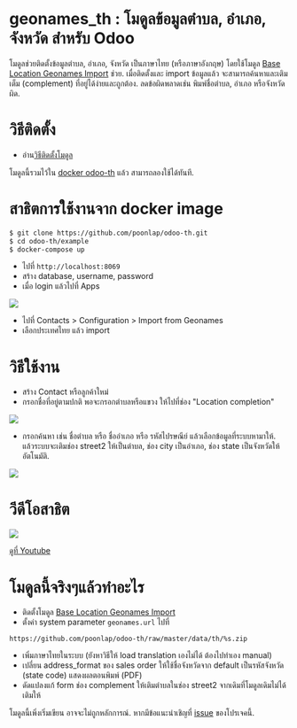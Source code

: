 # geonames_th : โมดูลข้อมูลตำบล, อำเภอ, จังหวัด สำหรับ Odoo
โมดูลช่วยติดตั้งข้อมูลตำบล, อำเภอ, จังหวัด เป็นภาษาไทย (หรือภาษาอังกฤษ) โดยใช้โมดูล [Base Location Geonames Import](https://github.com/OCA/partner-contact/tree/13.0/base_location_geonames_import) ช่วย. เมื่อติดตั้งและ import ข้อมูลแล้ว จะสามารถค้นหาและเติมเต็ม (complement) ที่อยู่ได้ง่ายและถูกต้อง. ลดข้อผิดพลาดเช่น พิมพ์ชื่อตำบล, อำเภอ หรือจังหวัดผิด.

# วิธีติดตั้ง
- อ่าน[วิธีติดตั้งโมดูล](https://odoo-development.readthedocs.io/en/latest/odoo/usage/install-module.html)

โมดูลนี้รวมไว้ใน [docker odoo-th](https://hub.docker.com/r/poonlap/odoo-th) แล้ว สามารถลองใช้ได้ทันที.

# สาธิตการใช้งานจาก docker image
```bash
$ git clone https://github.com/poonlap/odoo-th.git
$ cd odoo-th/example
$ docker-compose up 
```
- ไปที่ `http://localhost:8069` 
- สร้าง database, username, password
- เมื่อ login แล้วไปที่ Apps

![](https://raw.githubusercontent.com/wiki/poonlap/odoo-th/images/geonames_th-install.png)

- ไปที่ Contacts > Configuration > Import from Geonames
- เลือกประเทศไทย แล้ว import

# วิธีใช้งาน
- สร้าง Contact หรือลูกค้าใหม่
- กรอกชื่อที่อยู่ตามปกติ พอจะกรอกตำบลหรือแขวง ให้ไปที่ช่อง "Location completion"

![](https://raw.githubusercontent.com/wiki/poonlap/odoo-th/images/geonames_th-input.png)

- กรอกค้นหา เช่น ชื่อตำบล หรือ ชื่ออำเภอ หรือ รหัสไปรษณีย์ แล้วเลือกข้อมูลที่ระบบหามาให้. แล้วระบบจะเติมช่อง street2 ให้เป็นตำบล, ช่อง city เป็นอำเภอ, ช่อง state เป็นจังหวัดให้อัตโนมัติ.

![](https://raw.githubusercontent.com/wiki/poonlap/odoo-th/images/geonames_th-completion.png)

# วีดีโอสาธิต
![](https://raw.githubusercontent.com/wiki/poonlap/odoo-th/images/geonames_th.gif)

[ดูที่ Youtube](https://youtu.be/0E1FfSh1ZsQ)

# โมดูลนี้จริงๆแล้วทำอะไร
- ติดตั้งโมดูล [Base Location Geonames Import](https://github.com/OCA/partner-contact/tree/13.0/base_location_geonames_import)
- ตั้งค่า system parameter `geonames.url` ไปที่

```
https://github.com/poonlap/odoo-th/raw/master/data/th/%s.zip
```

- เพิ่มภาษาไทยในระบบ (ยังหาวิธีให้ load translation เองไม่ได้ ต้องไปทำเอง manual)
- เปลี่ยน address_format ของ sales order ให้ใช้ชื่อจังหวัดจาก default เป็นรหัสจังหวัด (state code) แสดงผลตอนพิมพ์ (PDF)
- ดัดแปลงแก้ form ช่อง complement ให้เติมตำบลในช่อง street2 จากเดิมที่โมดูลเดิมไม่ได้เติมให้

โมดูลนี้เพิ่งเริ่มเขียน อาจจะไม่ถูกหลักการณ์. หากมีข้อแนะนำเชิญที่ [issue](https://github.com/poonlap/geonames_th/issues) ของโปรเจคนี้.

